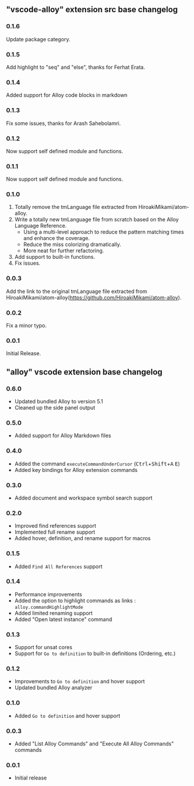 
## "vscode-alloy" extension src base changelog

### 0.1.6

Update package category.

### 0.1.5

Add highlight to "seq" and "else", thanks for Ferhat Erata.

### 0.1.4

Added support for Alloy code blocks in markdown

### 0.1.3

Fix some issues, thanks for Arash Sahebolamri.

### 0.1.2

Now support self defined module and functions.

### 0.1.1

Now support self defined module and functions.

### 0.1.0

1. Totally remove the tmLanguage file extracted from HiroakiMikami/atom-alloy.
2. Write a totally new tmLanguage file from scratch based on the Alloy Language Reference.
    * Using a multi-level approach to reduce the pattern matching times and enhance the coverage. 
    * Reduce the miss colorizing dramatically.
    * More neat for further refactoring.
3. Add support to built-in functions.
4. Fix issues.

### 0.0.3

Add the link to the original tmLanguage file extracted from HiroakiMikami/atom-alloy(https://github.com/HiroakiMikami/atom-alloy).

### 0.0.2

Fix a minor typo.

### 0.0.1

Initial Release.


## "alloy" vscode extension base changelog

### 0.6.0
- Updated bundled Alloy to version 5.1
- Cleaned up the side panel output

### 0.5.0
- Added support for Alloy Markdown files

### 0.4.0
- Added the command `executeCommandUnderCursor` (<kbd>Ctrl</kbd>+<kbd>Shift</kbd>+<kbd>A</kbd> <kbd>E</kbd>)
- Added key bindings for Alloy extension commands

### 0.3.0
- Added document and workspace symbol search support

### 0.2.0
- Improved find references support
- Implemented full rename support
- Added hover, definition, and rename support for macros

### 0.1.5
- Added `Find All References` support

### 0.1.4
- Performance improvements
- Added the option to highlight commands as links : `alloy.commandHighlightMode`
- Added limited renaming support
- Added "Open latest instance" command

### 0.1.3
- Support for unsat cores
- Support for `Go to definition` to built-in definitions (Ordering, etc.) 

### 0.1.2
- Improvements to `Go to definition` and hover support
- Updated bundled Alloy analyzer 

### 0.1.0
- Added `Go to definition` and hover support

### 0.0.3
- Added "List Alloy Commands" and "Execute All Alloy Commands" commands

### 0.0.1
- Initial release

